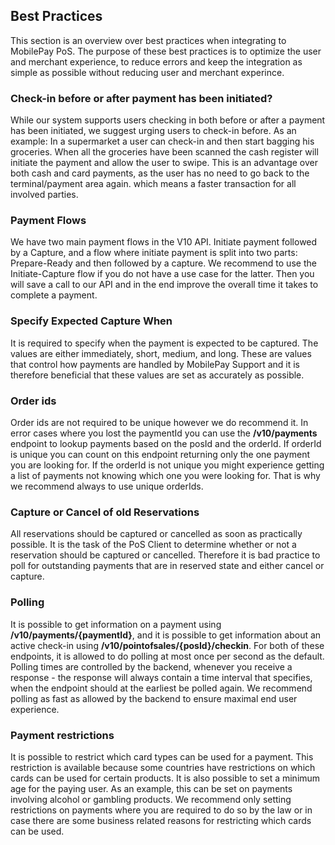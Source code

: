 ## <a name="best_practices"></a> Best Practices

This section is an overview over best practices when integrating to MobilePay PoS. The purpose of these best practices is to optimize the user and merchant experience, to reduce errors and keep the integration as simple as possible without reducing user and merchant experince. 

### Check-in before or after payment has been initiated?
While our system supports users checking in both before or after a payment has been initiated, we suggest urging users to check-in before.
As an example: In a supermarket a user can check-in and then start bagging his groceries. When all the groceries have been scanned the cash register will initiate the payment and allow the user to swipe. 
This is an advantage over both cash and card payments, as the user has no need to go back to the terminal/payment area again. which means a faster transaction for all involved parties.

### Payment Flows
We have two main payment flows in the V10 API.
Initiate payment followed by a Capture, and a flow where initiate payment is split into two parts: Prepare-Ready and then followed by a capture.
We recommend to use the Initiate-Capture flow if you do not have a use case for the latter. Then you will save a call to our API and in the end improve the overall time it takes to complete a payment.

### Specify Expected Capture When
It is required to specify when the payment is expected to be captured. The values are either immediately, short, medium, and long. These are values that control how payments are handled by MobilePay Support and it is therefore beneficial that these values are set as accurately as possible.

### Order ids
Order ids are not required to be unique however we do recommend it.
In error cases where you lost the paymentId you can use the **/v10/payments** endpoint to lookup payments based on the posId and the orderId. If orderId is unique you can count on this endpoint returning only the one payment you are looking for. If the orderId is not unique you might experience getting a list of payments not knowing which one you were looking for.
That is why we recommend always to use unique orderIds.

### Capture or Cancel of old Reservations
All reservations should be captured or cancelled as soon as practically possible. It is the task of the PoS Client to determine whether or not a reservation should be captured or cancelled. Therefore it is bad practice to poll for outstanding payments that are in reserved state and either cancel or capture.

### Polling
It is possible to get information on a payment using **/v10/payments/{paymentId}**, and it is possible to get information about an active check-in using **/v10/pointofsales/{posId}/checkin**. 
For both of these endpoints, it is allowed to do polling at most once per second as the default. Polling times are controlled by the backend, whenever you receive a response - the response will always contain a time interval that specifies, when the endpoint should at the earliest be polled again. We recommend polling as fast as allowed by the backend to ensure maximal end user experience.

### Payment restrictions
It is possible to restrict which card types can be used for a payment. This restriction is available because some countries have restrictions on which cards can be used for certain products.
It is also possible to set a minimum age for the paying user. As an example, this can be set on payments involving alcohol or gambling products.
We recommend only setting restrictions on payments where you are required to do so by the law or in case there are some business related reasons for restricting which cards can be used. 


